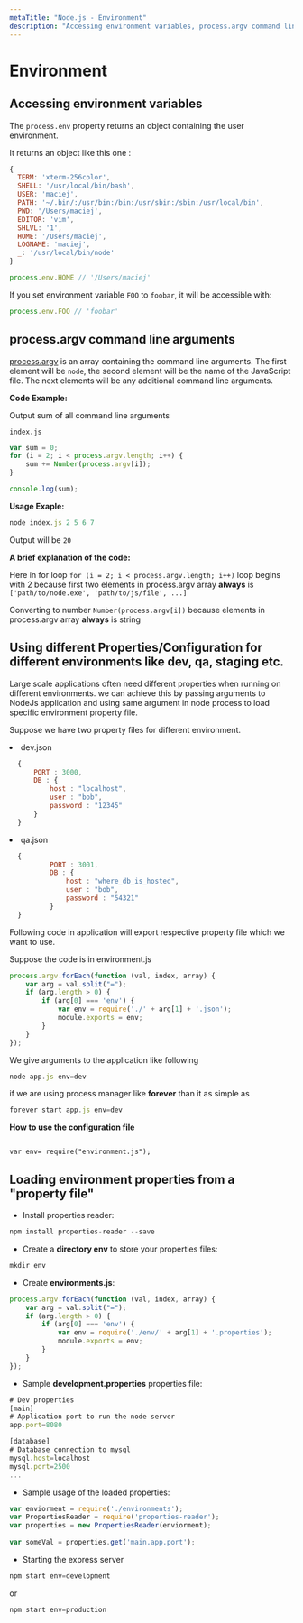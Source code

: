 ```yaml
---
metaTitle: "Node.js - Environment"
description: "Accessing environment variables, process.argv command line arguments, Using different Properties/Configuration for different environments like dev, qa, staging etc., Loading environment properties from a property file"
---
```


# Environment



## Accessing environment variables


The `process.env` property returns an object containing the user environment.

It returns an object like this one :

```js
{
  TERM: 'xterm-256color',
  SHELL: '/usr/local/bin/bash',
  USER: 'maciej',
  PATH: '~/.bin/:/usr/bin:/bin:/usr/sbin:/sbin:/usr/local/bin',
  PWD: '/Users/maciej',
  EDITOR: 'vim',
  SHLVL: '1',
  HOME: '/Users/maciej',
  LOGNAME: 'maciej',
  _: '/usr/local/bin/node'
}

```

```js
process.env.HOME // '/Users/maciej'

```

If you set environment variable `FOO` to `foobar`, it will be accessible with:

```js
process.env.FOO // 'foobar' 

```



## process.argv command line arguments


[process.argv](https://nodejs.org/docs/latest/api/process.html#process_process_argv) is an array containing the command line arguments. The first element will be `node`, the second element will be the name of the JavaScript file. The next elements will be any additional command line arguments.

**Code Example:**

Output sum of all command line arguments

`index.js`

```js
var sum = 0;
for (i = 2; i < process.argv.length; i++) {
    sum += Number(process.argv[i]);
}

console.log(sum);

```

**Usage Exaple:**

```js
node index.js 2 5 6 7

```

Output will be `20`

**A brief explanation of the code:**

Here in for loop `for (i = 2; i < process.argv.length; i++)` loop begins with 2 because first two elements in process.argv array **always** is `['path/to/node.exe', 'path/to/js/file', ...]`

Converting to number `Number(process.argv[i])` because elements in process.argv array **always** is string



## Using different Properties/Configuration for different environments like dev, qa, staging etc.


Large scale applications often need different properties when running on different environments. we can achieve this by passing arguments to NodeJs application and using same argument in node process to load specific environment property file.

Suppose we have two property files for different environment.

<li>
dev.json

```js
  {
      PORT : 3000,
      DB : {
          host : "localhost",
          user : "bob",
          password : "12345"
      }
  }

```


</li>
<li>
qa.json

```js
  {
          PORT : 3001,
          DB : {
              host : "where_db_is_hosted",
              user : "bob",
              password : "54321"
          }
  }

```


</li>

Following code in application will export respective property file which we want to use.

Suppose the code is in environment.js

```js
process.argv.forEach(function (val, index, array) {
    var arg = val.split("=");
    if (arg.length > 0) {
        if (arg[0] === 'env') {
            var env = require('./' + arg[1] + '.json');
            module.exports = env;
        }
    }
});

```

We give arguments to the application like following

```js
node app.js env=dev

```

if we are using process manager like **forever** than it as simple as

```js
forever start app.js env=dev

```

**How to use the configuration file**

```

var env= require("environment.js");

```



## Loading environment properties from a "property file"


- Install properties reader:

```js
npm install properties-reader --save

```


- Create a **directory env** to store your properties files:

```js
mkdir env

```


- Create **environments.js**:

```js
process.argv.forEach(function (val, index, array) {
    var arg = val.split("=");
    if (arg.length > 0) {
        if (arg[0] === 'env') {
            var env = require('./env/' + arg[1] + '.properties');
            module.exports = env;
        }
    }
});

```


- Sample **development.properties** properties file:

```js
# Dev properties
[main]
# Application port to run the node server
app.port=8080

[database]
# Database connection to mysql
mysql.host=localhost
mysql.port=2500
...

```


- Sample usage of the loaded properties:

```js
var enviorment = require('./environments');
var PropertiesReader = require('properties-reader');
var properties = new PropertiesReader(enviorment);
   
var someVal = properties.get('main.app.port');

```


- Starting the express server

```js
npm start env=development

```

or

```js
npm start env=production

```

